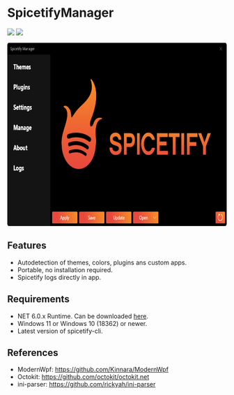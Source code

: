 # SpicetifyManager
<p align="left">
   <a href="https://github.com/AdotBdot/SpicetifyManager/releases/latest"><img src="https://img.shields.io/github/v/release/AdotBdot/SpicetifyManager.svg"></a>
   <a href="https://github.com/AdotBdot/SpicetifyManager/releases"><img src="https://img.shields.io/github/downloads/AdotBdot/SpicetifyManager/total.svg"></a>
</p>
<img src="https://github.com/AdotBdot/SpicetifyManager/blob/master/Resources/screenshot.png" height=420/>

## Features
 - Autodetection of themes, colors, plugins ans custom apps.
 - Portable, no installation required.
 - Spicetify logs directly in app.

## Requirements
 - NET 6.0.x Runtime. Can be downloaded <a href="https://dotnet.microsoft.com/en-us/download/dotnet/6.0">here</a>.
 - Windows 11 or Windows 10 (18362) or newer.
 - Latest version of spicetify-cli.

## References
 - ModernWpf: <a href=https://github.com/Kinnara/ModernWpf>https://github.com/Kinnara/ModernWpf</a>
 - Octokit: <a href="https://github.com/octokit/octokit.net">https://github.com/octokit/octokit.net</a>
 - ini-parser: <a href="https://github.com/rickyah/ini-parser">https://github.com/rickyah/ini-parser</a>
